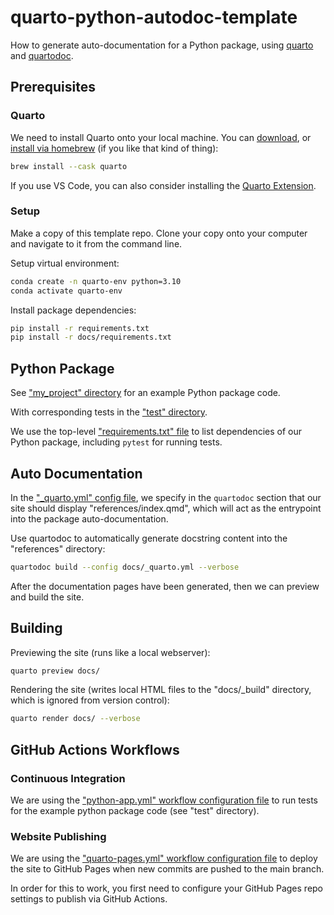 # quarto-python-autodoc-template

How to generate auto-documentation for a Python package, using [quarto](https://quarto.org) and [quartodoc](https://machow.github.io/quartodoc/get-started/overview.html).


## Prerequisites

### Quarto

We need to install Quarto onto your local machine. You can [download](https://quarto.org/docs/get-started/), or [install via homebrew](https://formulae.brew.sh/cask/quarto) (if you like that kind of thing):

```sh
brew install --cask quarto
```


If you use VS Code, you can also consider installing the [Quarto Extension](https://marketplace.visualstudio.com/items?itemName=quarto.quarto).

### Setup

Make a copy of this template repo. Clone your copy onto your computer and navigate to it from the command line.

Setup virtual environment:

```sh
conda create -n quarto-env python=3.10
conda activate quarto-env
```

Install package dependencies:

```sh
pip install -r requirements.txt
pip install -r docs/requirements.txt
```

## Python Package

See ["my_project" directory](/my_project/) for an example Python package code.

With corresponding tests in the ["test" directory](/test/).

We use the top-level ["requirements.txt" file](/requirements.txt) to list dependencies of our Python package, including `pytest` for running tests.

## Auto Documentation

In the ["_quarto.yml" config file](/docs/_quarto.yml), we specify in the `quartodoc` section that our site should display "references/index.qmd", which will act as the entrypoint into the package auto-documentation.

Use quartodoc to automatically generate docstring content into the "references" directory:

```sh
quartodoc build --config docs/_quarto.yml --verbose
```

After the documentation pages have been generated, then we can preview and build the site.


## Building


Previewing the site (runs like a local webserver):

```sh
quarto preview docs/
```


Rendering the site (writes local HTML files to the "docs/_build" directory, which is ignored from version control):

```sh
quarto render docs/ --verbose
```


## GitHub Actions Workflows

### Continuous Integration

We are using the ["python-app.yml" workflow configuration file](/.github/workflows/python-app.yml) to run tests for the example python package code (see "test" directory).

### Website Publishing

We are using the ["quarto-pages.yml" workflow configuration file](/.github/workflows/quarto-pages.yml) to deploy the site to GitHub Pages when new commits are pushed to the main branch.

In order for this to work, you first need to configure your GitHub Pages repo settings to publish via GitHub Actions.
